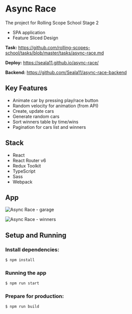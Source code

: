 # Async Race

The project for Rolling Scope School Stage 2 

- SPA application
- Feature Sliced Design

**Task:** https://github.com/rolling-scopes-school/tasks/blob/master/tasks/async-race.md

**Deploy:** https://seala11.github.io/async-race/

**Backend:** https://github.com/Seala11/async-race-backend

## Key Features 

- Animate car by pressing play/race button
- Random velocity for animation (from API)
- Create, update cars
- Generate random cars
- Sort winners table by time/wins 
- Pagination for cars list and winners

## Stack

- React
- React Router v6
- Redux Toolkit
- TypeScript
- Sass
- Webpack

## App

![Async Race - garage](https://res.cloudinary.com/djr2g4xrc/image/upload/v1663890508/async-race/garage.png)

![Async Race - winners](https://res.cloudinary.com/djr2g4xrc/image/upload/v1663890508/async-race/winners.png)

## Setup and Running

### Install dependencies:

```bash
$ npm install
```

### Running the app

```bash
$ npm run start
```

### Prepare for production:

```bash
$ npm run build
```